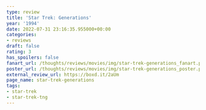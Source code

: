 ```yaml
---
type: review
title: 'Star Trek: Generations'
year: '1994'
date: 2022-07-31 23:16:35.955000+00:00
categories:
- reviews
draft: false
rating: 3
has_spoilers: false
fanart_url: /thoughts/reviews/movies/img/star-trek-generations_fanart.png
poster_url: /thoughts/reviews/movies/img/star-trek-generations_poster.png
external_review_url: https://boxd.it/2aUm
page_name: star-trek-generations
tags:
- star-trek
- star-trek-tng
---
```


